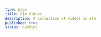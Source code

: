 ```yaml
---
type: page
title: Elm Videos
description: A collection of videos on Elm
published: true
status: budding
---
```


<videos limit="3"></videos>
